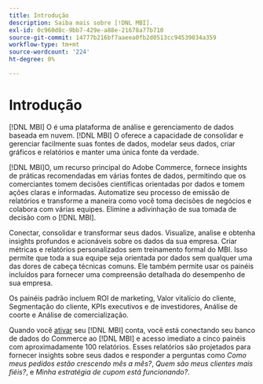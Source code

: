 ```yaml
---
title: Introdução
description: Saiba mais sobre [!DNL MBI].
exl-id: 0c960d8c-9bb7-429e-a88e-21678a77b710
source-git-commit: 14777b216bf7aaeea0fb2d0513cc94539034a359
workflow-type: tm+mt
source-wordcount: '224'
ht-degree: 0%

---
```


# Introdução

[!DNL MBI] O é uma plataforma de análise e gerenciamento de dados baseada em nuvem. [!DNL MBI] O oferece a capacidade de consolidar e gerenciar facilmente suas fontes de dados, modelar seus dados, criar gráficos e relatórios e manter uma única fonte da verdade.

[!DNL MBI]O, um recurso principal do Adobe Commerce, fornece insights de práticas recomendadas em várias fontes de dados, permitindo que os comerciantes tomem decisões científicas orientadas por dados e tomem ações claras e informadas. Automatize seu processo de emissão de relatórios e transforme a maneira como você toma decisões de negócios e colabora com várias equipes. Elimine a adivinhação de sua tomada de decisão com o [!DNL MBI].

Conectar, consolidar e transformar seus dados. Visualize, analise e obtenha insights profundos e acionáveis sobre os dados da sua empresa. Criar métricas e relatórios personalizados sem treinamento formal do MBI. Isso permite que toda a sua equipe seja orientada por dados sem qualquer uma das dores de cabeça técnicas comuns. Ele também permite usar os painéis incluídos para fornecer uma compreensão detalhada do desempenho de sua empresa.

Os painéis padrão incluem ROI de marketing, Valor vitalício do cliente, Segmentação do cliente, KPIs executivos e de investidores, Análise de coorte e Análise de comercialização.

Quando você [ativar](../getting-started/onpremise-activation.md) seu [!DNL MBI] conta, você está conectando seu banco de dados do Commerce ao [!DNL MBI] e acesso imediato a cinco painéis com aproximadamente 100 relatórios. Esses relatórios são projetados para fornecer insights sobre seus dados e responder a perguntas como *Como meus pedidos estão crescendo mês a mês?*, *Quem são meus clientes mais fiéis?*, e *Minha estratégia de cupom está funcionando?*.
